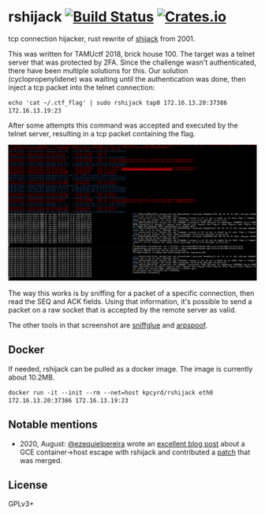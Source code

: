 # rshijack [![Build Status][travis-img]][travis] [![Crates.io][crates-img]][crates]

[travis-img]:   https://travis-ci.org/kpcyrd/rshijack.svg?branch=master
[travis]:       https://travis-ci.org/kpcyrd/rshijack
[crates-img]:   https://img.shields.io/crates/v/rshijack.svg
[crates]:       https://crates.io/crates/rshijack

tcp connection hijacker, rust rewrite of [shijack] from 2001.

This was written for TAMUctf 2018, brick house 100. The target was a telnet
server that was protected by 2FA. Since the challenge wasn't authenticated,
there have been multiple solutions for this.  Our solution (cyclopropenylidene)
was waiting until the authentication was done, then inject a tcp packet into
the telnet connection:

    echo 'cat ~/.ctf_flag' | sudo rshijack tap0 172.16.13.20:37386 172.16.13.19:23

After some attempts this command was accepted and executed by the telnet
server, resulting in a tcp packet containing the flag.

![screenshot](docs/2018-02-23-brickhouse-tamuctf.png)

The way this works is by sniffing for a packet of a specific connection, then
read the SEQ and ACK fields. Using that information, it's possible to send a
packet on a raw socket that is accepted by the remote server as valid.

The other tools in that screenshot are [sniffglue] and [arpspoof].

[shijack]: https://packetstormsecurity.com/files/24657/shijack.tgz.html
[sniffglue]: https://github.com/kpcyrd/sniffglue
[arpspoof]: https://su2.info/doc/arpspoof.php

## Docker

If needed, rshijack can be pulled as a docker image. The image is currently
about 10.2MB.

    docker run -it --init --rm --net=host kpcyrd/rshijack eth0 172.16.13.20:37386 172.16.13.19:23

## Notable mentions

- 2020, August: [@ezequielpereira](https://github.com/ezequielpereira) wrote an [excellent blog post](https://offensi.com/2020/08/18/how-to-contact-google-sre-dropping-a-shell-in-cloud-sql/) about a GCE container->host escape with rshijack and contributed a [patch](https://github.com/kpcyrd/rshijack/commit/e3c797db372030b3b18f85913be264cf8a361db3) that was merged.

## License

GPLv3+
